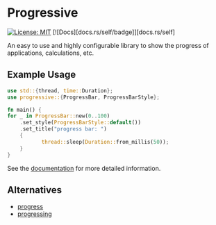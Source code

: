 # Progressive

[![License: MIT](https://img.shields.io/badge/License-MIT-yellow.svg)](https://opensource.org/licenses/MIT)
[![Docs][docs.rs/self/badge]][docs.rs/self]

An easy to use and highly configurable library to show the progress of applications, calculations,
etc.

## Example Usage
``` rust
use std::{thread, time::Duration};
use progressive::{ProgressBar, ProgressBarStyle};

fn main() {
for _ in ProgressBar::new(0..100)
    .set_style(ProgressBarStyle::default())
    .set_title("progress bar: ")
    {
           thread::sleep(Duration::from_millis(50));
    }
}
```

See the [documentation](https://docs.rs/crate/progressive/latest) for more detailed information.

## Alternatives
- [progress](https://crates.io/crates/progress)
- [progressing](https://crates.io/crates/progressing) 
